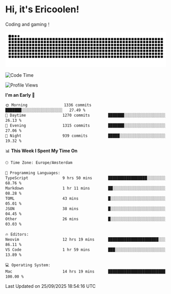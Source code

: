 # Hi, it's Ericoolen!
Coding and gaming！

<picture>
  <source media="(prefers-color-scheme: dark)" srcset="https://raw.githubusercontent.com/Eric-Song-Nop/Eric-Song-Nop/output/github-contribution-grid-snake-dark.svg">
  <source media="(prefers-color-scheme: light)" srcset="https://raw.githubusercontent.com/Eric-Song-Nop/Eric-Song-Nop/output/github-contribution-grid-snake.svg">
  <img alt="github contribution grid snake animation" src="https://raw.githubusercontent.com/Eric-Song-Nop/Eric-Song-Nop/output/github-contribution-grid-snake.svg">
</picture>

<!--START_SECTION:waka-->
![Code Time](http://img.shields.io/badge/Code%20Time-1%2C924%20hrs%2056%20mins-blue)

![Profile Views](http://img.shields.io/badge/Profile%20Views-1-blue)

**I'm an Early 🐤** 

```text
🌞 Morning                1336 commits        ███████░░░░░░░░░░░░░░░░░░   27.49 % 
🌆 Daytime                1270 commits        ███████░░░░░░░░░░░░░░░░░░   26.13 % 
🌃 Evening                1315 commits        ███████░░░░░░░░░░░░░░░░░░   27.06 % 
🌙 Night                  939 commits         █████░░░░░░░░░░░░░░░░░░░░   19.32 % 
```


📊 **This Week I Spent My Time On** 

```text
🕑︎ Time Zone: Europe/Amsterdam

💬 Programming Languages: 
TypeScript               9 hrs 50 mins       █████████████████░░░░░░░░   68.76 % 
Markdown                 1 hr 11 mins        ██░░░░░░░░░░░░░░░░░░░░░░░   08.28 % 
TOML                     43 mins             █░░░░░░░░░░░░░░░░░░░░░░░░   05.01 % 
JSON                     38 mins             █░░░░░░░░░░░░░░░░░░░░░░░░   04.45 % 
Other                    26 mins             █░░░░░░░░░░░░░░░░░░░░░░░░   03.03 % 

🔥 Editors: 
Neovim                   12 hrs 19 mins      ██████████████████████░░░   86.11 % 
VS Code                  1 hr 59 mins        ███░░░░░░░░░░░░░░░░░░░░░░   13.89 % 

💻 Operating System: 
Mac                      14 hrs 19 mins      █████████████████████████   100.00 % 
```


 Last Updated on 25/09/2025 18:54:16 UTC
<!--END_SECTION:waka-->
